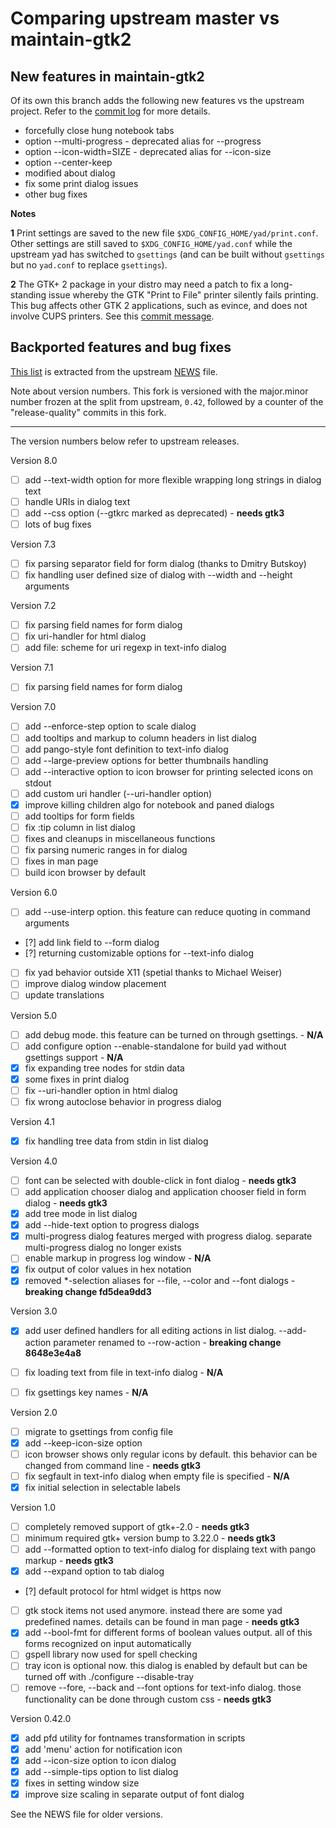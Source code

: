 # Comparing upstream master vs maintain-gtk2

## New features in maintain-gtk2

Of its own this branch adds the following new features vs the upstream project.
Refer to the [commit log](https://github.com/step-/yad/commits) for more details.

- forcefully close hung notebook tabs
- option --multi-progress - deprecated alias for --progress
- option --icon-width=SIZE - deprecated alias for --icon-size
- option --center-keep
- modified about dialog
- fix some print dialog issues
- other bug fixes

**Notes**

**1** Print settings are saved to the new file `$XDG_CONFIG_HOME/yad/print.conf`.
Other settings are still saved to `$XDG_CONFIG_HOME/yad.conf` while the
upstream yad has switched to `gsettings` (and can be built without `gsettings`
but no `yad.conf` to replace `gsettings`).

**2** The GTK+ 2 package in your distro may need a patch to fix a long-standing
issue whereby the GTK "Print to File" printer silently fails printing.  This
bug affects other GTK 2 applications, such as evince, and does not involve CUPS
printers.  See this [commit message](https://github.com/step-/yad/commit/c3322e79).

## Backported features and bug fixes

[This list](https://github.com/step-/blob/maintain-gtk2/feature-comparison.md)
is extracted from the upstream [NEWS](https://github.com/v1cont/NEWS) file.

Note about version numbers.  This fork is versioned with the major.minor number
frozen at the split from upstream, `0.42`, followed by a counter of the
"release-quality" commits in this fork.

---

The version numbers below refer to upstream releases.

Version 8.0

- [ ] add --text-width option for more flexible wrapping long strings in dialog text
- [ ] handle URIs in dialog text
- [ ] add --css option (--gtkrc marked as deprecated) - **needs gtk3**
- [ ] lots of bug fixes

Version 7.3

- [ ] fix parsing separator field for form dialog (thanks to Dmitry Butskoy)
- [ ] fix handling user defined size of dialog with --width and --height arguments

Version 7.2

- [ ] fix parsing field names for form dialog
- [ ] fix uri-handler for html dialog
- [ ] add file: scheme for uri regexp in text-info dialog

Version 7.1

- [ ] fix parsing field names for form dialog

Version 7.0

- [ ] add --enforce-step option to scale dialog
- [ ] add tooltips and markup to column headers in list dialog
- [ ] add pango-style font definition to text-info dialog
- [ ] add --large-preview options for better thumbnails handling
- [ ] add --interactive option to icon browser for printing selected icons on stdout
- [ ] add custom uri handler (--uri-handler option)
- [x] improve killing children algo for notebook and paned dialogs
- [ ] add tooltips for form fields
- [ ] fix :tip column in list dialog
- [ ] fixes and cleanups in miscellaneous functions
- [ ] fix parsing numeric ranges in for dialog
- [ ] fixes in man page
- [ ] build icon browser by default

Version 6.0

- [ ] add --use-interp option. this feature can reduce quoting in command arguments
- [?] add link field to --form dialog
- [?] returning customizable options for --text-info dialog
- [ ] fix yad behavior outside X11 (spetial thanks to Michael Weiser)
- [ ] improve dialog window placement
- [ ] update translations

Version 5.0

- [ ] add debug mode. this feature can be turned on through gsettings. - **N/A**
- [ ] add configure option --enable-standalone for build yad without gsettings support - **N/A**
- [x] fix expanding tree nodes for stdin data
- [x] some fixes in print dialog
- [ ] fix --uri-handler option in html dialog
- [ ] fix wrong autoclose behavior in progress dialog

Version 4.1

- [x] fix handling tree data from stdin in list dialog

Version 4.0

- [ ] font can be selected with double-click in font dialog - **needs gtk3**
- [ ] add application chooser dialog and application chooser field in form dialog - **needs gtk3**
- [x] add tree mode in list dialog
- [x] add --hide-text option to progress dialogs
- [x] multi-progress dialog features merged with progress dialog. separate multi-progress dialog no longer exists
- [ ] enable markup in progress log window - **N/A**
- [x] fix output of color values in hex notation
- [x] removed \*-selection aliases for --file, --color and --font dialogs - **breaking change fd5dea9dd3**

Version 3.0

- [x] add user defined handlers for all editing actions in list dialog. --add-action parameter renamed to --row-action - **breaking change 8648e3e4a8**

- [ ] fix loading text from file in text-info dialog - **N/A**
- [ ] fix gsettings key names - **N/A**

Version 2.0

- [ ] migrate to gsettings from config file
- [x] add --keep-icon-size option
- [ ] icon browser shows only regular icons by default. this behavior can be changed from command line - **needs gtk3**
- [ ] fix segfault in text-info dialog when empty file is specified - **N/A**
- [x] fix initial selection in selectable labels

Version 1.0

- [ ] completely removed support of gtk+-2.0 - **needs gtk3**
- [ ] minimum required gtk+ version bump to 3.22.0 - **needs gtk3**
- [ ] add --formatted option to text-info dialog for displaing text with pango markup - **needs gtk3**
- [x] add --expand option to tab dialog
- [?] default protocol for html widget is https now
- [ ] gtk stock items not used anymore. instead there are some yad predefined names. details can be found in man page - **needs gtk3**
- [x] add --bool-fmt for different forms of boolean values output. all of this forms recognized on input automatically
- [ ] gspell library now used for spell checking
- [ ] tray icon is optional now. this dialog is enabled by default but can be turned off with ./configure --disable-tray
- [ ] remove --fore, --back and --font options for text-info dialog. those functionality can be done through custom css - **needs gtk3**

Version 0.42.0

- [x] add pfd utility for fontnames transformation in scripts
- [x] add 'menu' action for notification icon
- [x] add --icon-size option to icon dialog
- [x] add --simple-tips option to list dialog
- [x] fixes in setting window size
- [x] improve size scaling in separate output of font dialog

See the NEWS file for older versions.
